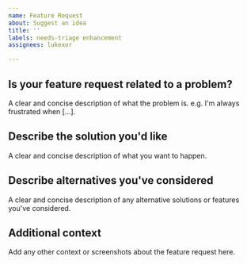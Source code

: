 ```yaml
---
name: Feature Request
about: Suggest an idea
title: ''
labels: needs-triage enhancement
assignees: lukexor

---
```


## Is your feature request related to a problem?

A clear and concise description of what the problem is. e.g. I'm always
frustrated when [...].

## Describe the solution you'd like

A clear and concise description of what you want to happen.

## Describe alternatives you've considered

A clear and concise description of any alternative solutions or features you've
considered.

## Additional context

Add any other context or screenshots about the feature request here.
